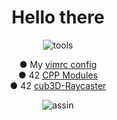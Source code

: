 <!DOCTYPE html>
<h1 align="center">Hello there</h1>
<p align="center">
<img src="https://i.ibb.co/qCPCpmn/tools.png" alt="tools" border="0">
</p>

<p align="center">
	<a>●   My  </a>
	<a href="https://github.com/gde-alme/vimrc">vimrc config</a>
	<br>
	<a>●   42  <a/>
	<a href="https://github.com/gde-alme/CPP-modules">CPP Modules</a>
	<br>
	<a>●   42  <a/>
	<a href="https://github.com/gde-alme/cub3d-Raycaster">cub3D-Raycaster</a>
	<br>
</p>

<p align="center">
<img src="https://i.ibb.co/YR2p9jP/assin.png" alt="assin" border="0">
</p>
